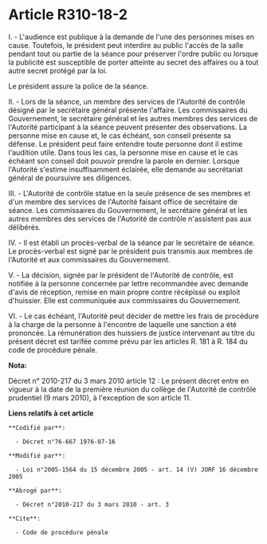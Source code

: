 # Article R310-18-2

I. - L'audience est publique à la demande de l'une des personnes mises en cause. Toutefois, le président peut interdire au
public l'accès de la salle pendant tout ou partie de la séance pour préserver l'ordre public ou lorsque la publicité est
susceptible de porter atteinte au secret des affaires ou à tout autre secret protégé par la loi.

Le président assure la police de la séance.

II. - Lors de la séance, un membre des services de l'Autorité de contrôle désigné par le secrétaire général présente
l'affaire. Les commissaires du Gouvernement, le secrétaire général et les autres membres des services de l'Autorité
participant à la séance peuvent présenter des observations. La personne mise en cause et, le cas échéant, son conseil
présente sa défense. Le président peut faire entendre toute personne dont il estime l'audition utile. Dans tous les cas, la
personne mise en cause et le cas échéant son conseil doit pouvoir prendre la parole en dernier. Lorsque l'Autorité s'estime
insuffisamment éclairée, elle demande au secrétariat général de poursuivre ses diligences.

III. - L'Autorité de contrôle statue en la seule présence de ses membres et d'un membre des services de l'Autorité faisant
office de secrétaire de séance. Les commissaires du Gouvernement, le secrétaire général et les autres membres des services de
l'Autorité de contrôle n'assistent pas aux délibérés.

IV. - Il est établi un procès-verbal de la séance par le secrétaire de séance. Le procès-verbal est signé par le président
puis transmis aux membres de l'Autorité et aux commissaires du Gouvernement.

V. - La décision, signée par le président de l'Autorité de contrôle, est notifiée à la personne concernée par lettre
recommandée avec demande d'avis de réception, remise en main propre contre récépissé ou exploit d'huissier. Elle est
communiquée aux commissaires du Gouvernement.

VI. - Le cas échéant, l'Autorité peut décider de mettre les frais de procédure à la charge de la personne à l'encontre de
laquelle une sanction a été prononcée. La rémunération des huissiers de justice intervenant au titre du présent décret est
tarifée comme prévu par les articles R. 181 à R. 184 du code de procédure pénale.

**Nota:**

Décret n° 2010-217 du 3 mars 2010 article 12 : Le présent décret entre en vigueur à la date de la première réunion du collège
de l'Autorité de contrôle prudentiel (9 mars 2010), à l'exception de son article 11.

**Liens relatifs à cet article**

	**Codifié par**:

	  - Décret n°76-667 1976-07-16

	**Modifié par**:

	  - Loi n°2005-1564 du 15 décembre 2005 - art. 14 (V) JORF 16 décembre 2005

	**Abrogé par**:

	  - Décret n°2010-217 du 3 mars 2010 - art. 3

	**Cite**:

	  - Code de procédure pénale
